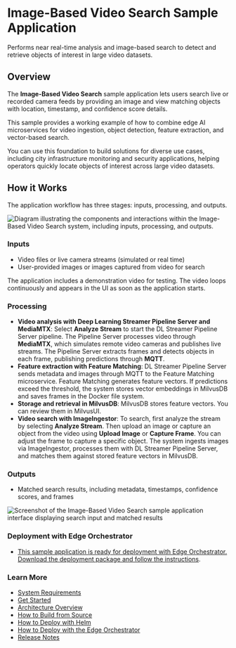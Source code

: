 # Image-Based Video Search Sample Application
<!--REQUIRED: Add a short description without including the name of the RI/Application/microservice in the description. Ensure it's at least 50 characters (excluding spaces) and doesn't exceed 150 characters (excluding spaces). This will enable the content to be properly displayed in the catalog's card layout.-->
Performs near real-time analysis and image-based search to detect and retrieve objects of interest in large video datasets.

## Overview

The **Image-Based Video Search** sample application lets users search live or recorded camera feeds by providing an image and view matching objects with location, timestamp, and confidence score details.

This sample provides a working example of how to combine edge AI microservices for video ingestion, object detection, feature extraction, and vector-based search.

You can use this foundation to build solutions for diverse use cases, including city infrastructure monitoring and security applications, helping operators quickly locate objects of interest across large video datasets.

## How it Works
The application workflow has three stages: inputs, processing, and outputs.

![Diagram illustrating the components and interactions within the Image-Based Video Search system, including inputs, processing, and outputs.](_images/architecture_simplified.png)

### Inputs

- Video files or live camera streams (simulated or real time)
- User-provided images or images captured from video for search

The application includes a demonstration video for testing. The video loops continuously and appears in the UI as soon as the application starts.

### Processing

- **Video analysis with Deep Learning Streamer Pipeline Server and MediaMTX**: Select **Analyze Stream** to start the DL Streamer Pipeline Server pipeline. The Pipeline Server processes video through **MediaMTX**, which simulates remote video cameras and publishes live streams. The Pipeline Server extracts frames and detects objects in each frame, publishing predictions through **MQTT**.
- **Feature extraction with Feature Matching**: DL Streamer Pipeline Server sends metadata and images through MQTT to the Feature Matching microservice. Feature Matching generates feature vectors. If predictions exceed the threshold, the system stores vector embeddings in MilvusDB and saves frames in the Docker file system.
- **Storage and retrieval in MilvusDB**: MilvusDB stores feature vectors. You can review them in MilvusUI.
- **Video search with ImageIngestor**: To search, first analyze the stream by selecting **Analyze Stream**. Then upload an image or capture an object from the video using **Upload Image** or **Capture Frame**. You can adjust the frame to capture a specific object. The system ingests images via ImageIngestor, processes them with DL Streamer Pipeline Server, and matches them against stored feature vectors in MilvusDB.

### Outputs

- Matched search results, including metadata, timestamps, confidence scores, and frames

![Screenshot of the Image-Based Video Search sample application interface displaying search input and matched results](_images/imagesearch2.png)

### Deployment with Edge Orchestrator

- [This sample application is ready for deployment with Edge Orchestrator. Download the deployment package and follow the instructions](how-to-deploy-edge-orchestrator.md).

### Learn More
- [System Requirements](system-requirements.md)
- [Get Started](get-started.md)
- [Architecture Overview](overview-architecture.md)
- [How to Build from Source](how-to-build-source.md)
- [How to Deploy with Helm](how-to-deploy-helm.md)
- [How to Deploy with the Edge Orchestrator](how-to-deploy-edge-orchestrator.md)
- [Release Notes](release-notes.md)
